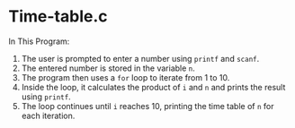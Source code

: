 # Time-table.c
 In This Program:
1. The user is prompted to enter a number using `printf` and `scanf`.
2. The entered number is stored in the variable `n`.
3. The program then uses a `for` loop to iterate from 1 to 10.
4. Inside the loop, it calculates the product of `i` and `n` and prints the result using `printf`.
5. The loop continues until `i` reaches 10, printing the time table of `n` for each iteration.
